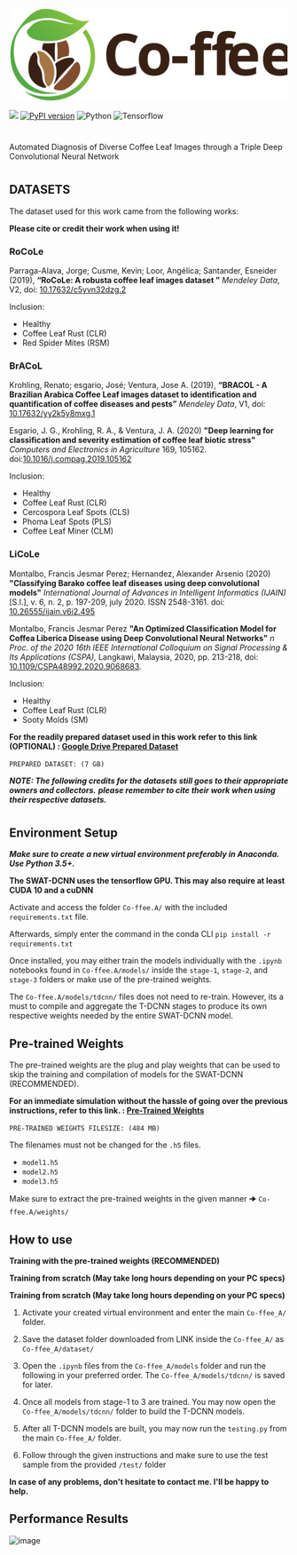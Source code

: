 <p align="center">
  <img width="500" alt="logo" src="Images\logo2.svg"/>
</p>

[![](https://img.shields.io/badge/ID%20Team-C22_PC377-blue)](https://github.com/xrizer/Co-ffee)
[![PyPI version](https://badge.fury.io/py/autokeras.svg)](https://badge.fury.io/py/autokeras)
![Python](https://img.shields.io/badge/python-v3.9.0+-success.svg)
![Tensorflow](https://img.shields.io/badge/tensorflow-v2.8.0+-success.svg)


#
Automated Diagnosis of Diverse Coffee Leaf Images through a Triple Deep Convolutional Neural Network
#

## DATASETS ##

<p>The dataset used for this work came from the following works:</p>

**Please cite or credit their work when using it!** 

### **RoCoLe** 
<p>Parraga-Alava, Jorge; Cusme, Kevin; Loor, Angélica; Santander, Esneider (2019), 
<b>“RoCoLe: A robusta coffee leaf images dataset ”</b>
<i>Mendeley Data</i>, V2, doi: <a target=_blank href="http://dx.doi.org/10.17632/c5yvn32dzg.2">10.17632/c5yvn32dzg.2</a></p>

Inclusion: 
- Healthy
- Coffee Leaf Rust (CLR)
- Red Spider Mites (RSM) 

### **BrACoL** 
<p>Krohling, Renato; esgario, José; Ventura, Jose A. (2019),
<b>“BRACOL - A Brazilian Arabica Coffee Leaf images dataset to identification and quantification of coffee diseases and pests”</b>
<i>Mendeley Data</i>, V1, doi: <a target=_blank href="http://dx.doi.org/10.17632/yy2k5y8mxg.1">10.17632/yy2k5y8mxg.1</a></p>

<p>Esgario, J. G., Krohling, R. A., & Ventura, J. A. (2020) 
<b>"Deep learning for classification and severity estimation of coffee leaf biotic stress"</b>
<i>Computers and Electronics in Agriculture</i>
169, 105162. doi:<a href="https://doi.org/10.1016/j.compag.2019.105162">10.1016/j.compag.2019.105162</a></p>

Inclusion: 
- Healthy
- Coffee Leaf Rust (CLR)
- Cercospora Leaf Spots (CLS)
- Phoma Leaf Spots (PLS)
- Coffee Leaf Miner (CLM)

### **LiCoLe**
<p>Montalbo, Francis Jesmar Perez; Hernandez, Alexander Arsenio (2020) 
<b>"Classifying Barako coffee leaf diseases using deep convolutional models"</b>
<i>International Journal of Advances in Intelligent Informatics (IJAIN)</i>
[S.l.], v. 6, n. 2, p. 197-209, july 2020. ISSN 2548-3161. doi: <a href="https://doi.org/10.26555/ijain.v6i2.495">10.26555/ijain.v6i2.495</a></p>

<p>Montalbo, Francis Jesmar Perez
<b>"An Optimized Classification Model for Coffea Liberica Disease using Deep Convolutional Neural Networks"</b>
<i>n Proc. of the 2020 16th IEEE International Colloquium on Signal Processing & Its Applications (CSPA),</i> 
  Langkawi, Malaysia, 2020, pp. 213-218, doi: <a href="https://ieeexplore.ieee.org/document/9068683">10.1109/CSPA48992.2020.9068683</a>.</p>

Inclusion: 
- Healthy
- Coffee Leaf Rust (CLR)
- Sooty Molds (SM)

**For the readily prepared dataset used in this work refer to this link (OPTIONAL) : <a target=blank_ href="https://drive.google.com/drive/folders/1-CE_k_GMds2kOJDB-WfG_CCh3JN3w_ZI?usp=sharing">Google Drive Prepared Dataset<a/>** 
  
`PREPARED DATASET: (7 GB)`

***NOTE: The following credits for the datasets still goes to their appropriate owners and collectors.*** 
***please remember to cite their work when using their respective datasets.***
#

## Environment Setup

***Make sure to create a new virtual environment preferably in Anaconda. Use Python 3.5+.***


**The SWAT-DCNN uses the tensorflow GPU. This may also require at least CUDA 10 and a cuDNN**

Activate and access the folder `Co-ffee.A/` with the included `requirements.txt` file.


Afterwards, simply enter the command in the conda CLI `pip install -r requirements.txt`

Once installed, you may either train the models individually with the `.ipynb` notebooks found in `Co-ffee.A/models/` inside the `stage-1`, `stage-2`, and `stage-3` folders or make use of the pre-trained weights.

The `Co-ffee.A/models/tdcnn/` files does not need to re-train. However, its a must to compile and aggregate the T-DCNN stages to produce its own respective weights needed by the entire SWAT-DCNN model.

## Pre-trained Weights ##

<p>The pre-trained weights are the plug and play weights that can be used to skip the training and compilation of models for the SWAT-DCNN (RECOMMENDED).</p>

**For an immediate simulation without the hassle of going over the previous instructions, refer to this link. : <a href="https://drive.google.com/file/d/1JNvYlat8mmpNyd3sS_QgQ5zVVEImFFjc/view?usp=sharing">Pre-Trained Weights</a>**

`PRE-TRAINED WEIGHTS FILESIZE: (484 MB)`

The filenames must not be changed for the `.h5` files.

- `model1.h5`
- `model2.h5`
- `model3.h5`

Make sure to extract the pre-trained weights in the given manner 🠊 `Co-ffee.A/weights/`

## How to use 

**Training with the pre-trained weights (RECOMMENDED)**

**Training from scratch (May take long hours depending on your PC specs)**

**Training from scratch (May take long hours depending on your PC specs)**

1. Activate your created virtual environment and enter the main `Co-ffee_A/` folder.

2. Save the dataset folder downloaded from LINK inside the `Co-ffee_A/` as `Co-ffee_A/dataset/`

3. Open the `.ipynb` files from the `Co-ffee_A/models` folder and run the following in your preferred order. The `Co-ffee_A/models/tdcnn/` is saved for later.

4. Once all models from stage-1 to 3 are trained. You may now open the `Co-ffee_A/models/tdcnn/` folder to build the T-DCNN models.

5. After all T-DCNN models are built, you may now run the `testing.py` from the main `Co-ffee_A/` folder.

6. Follow through the given instructions and make sure to use the test sample from the provided `/test/` folder

**In case of any problems, don't hesitate to contact me. I'll be happy to help.** 

## Performance Results ##

![image]('History\Model_History.svg')




